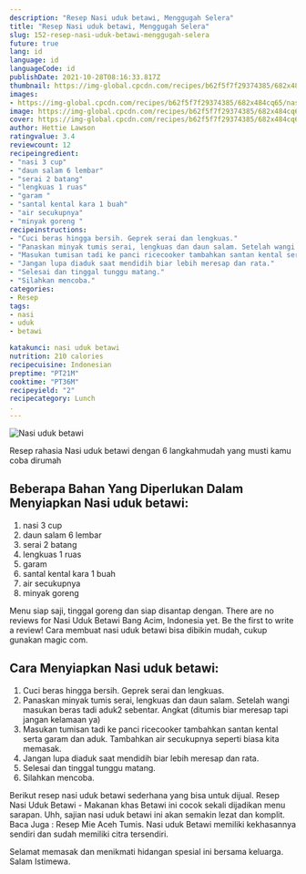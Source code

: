 ```yaml
---
description: "Resep Nasi uduk betawi, Menggugah Selera"
title: "Resep Nasi uduk betawi, Menggugah Selera"
slug: 152-resep-nasi-uduk-betawi-menggugah-selera
future: true
lang: id
language: id
languageCode: id
publishDate: 2021-10-28T08:16:33.817Z 
thumbnail: https://img-global.cpcdn.com/recipes/b62f5f7f29374385/682x484cq65/nasi-uduk-betawi-foto-resep-utama.png
images:
- https://img-global.cpcdn.com/recipes/b62f5f7f29374385/682x484cq65/nasi-uduk-betawi-foto-resep-utama.png
image: https://img-global.cpcdn.com/recipes/b62f5f7f29374385/682x484cq65/nasi-uduk-betawi-foto-resep-utama.png
cover: https://img-global.cpcdn.com/recipes/b62f5f7f29374385/682x484cq65/nasi-uduk-betawi-foto-resep-utama.png
author: Hettie Lawson
ratingvalue: 3.4
reviewcount: 12
recipeingredient:
- "nasi 3 cup"
- "daun salam 6 lembar"
- "serai 2 batang"
- "lengkuas 1 ruas"
- "garam "
- "santal kental kara 1 buah"
- "air secukupnya"
- "minyak goreng "
recipeinstructions:
- "Cuci beras hingga bersih. Geprek serai dan lengkuas."
- "Panaskan minyak tumis serai, lengkuas dan daun salam. Setelah wangi masukan beras tadi aduk2 sebentar. Angkat (ditumis biar meresap tapi jangan kelamaan ya)"
- "Masukan tumisan tadi ke panci ricecooker tambahkan santan kental serta garam dan aduk. Tambahkan air secukupnya seperti biasa kita memasak."
- "Jangan lupa diaduk saat mendidih biar lebih meresap dan rata."
- "Selesai dan tinggal tunggu matang."
- "Silahkan mencoba."
categories:
- Resep
tags:
- nasi
- uduk
- betawi

katakunci: nasi uduk betawi 
nutrition: 210 calories
recipecuisine: Indonesian
preptime: "PT21M"
cooktime: "PT36M"
recipeyield: "2"
recipecategory: Lunch
. 
---
```



![Nasi uduk betawi](https://img-global.cpcdn.com/recipes/b62f5f7f29374385/682x484cq65/nasi-uduk-betawi-foto-resep-utama.png)

Resep rahasia Nasi uduk betawi    dengan 6 langkahmudah yang musti kamu coba dirumah

<!--inarticleads1-->

## Beberapa Bahan Yang Diperlukan Dalam Menyiapkan Nasi uduk betawi:

1. nasi 3 cup
1. daun salam 6 lembar
1. serai 2 batang
1. lengkuas 1 ruas
1. garam 
1. santal kental kara 1 buah
1. air secukupnya
1. minyak goreng 

Menu siap saji, tinggal goreng dan siap disantap dengan. There are no reviews for Nasi Uduk Betawi Bang Acim, Indonesia yet. Be the first to write a review! Cara membuat nasi uduk betawi bisa dibikin mudah, cukup gunakan magic com. 

<!--inarticleads2-->

## Cara Menyiapkan Nasi uduk betawi:

1. Cuci beras hingga bersih. Geprek serai dan lengkuas.
1. Panaskan minyak tumis serai, lengkuas dan daun salam. Setelah wangi masukan beras tadi aduk2 sebentar. Angkat (ditumis biar meresap tapi jangan kelamaan ya)
1. Masukan tumisan tadi ke panci ricecooker tambahkan santan kental serta garam dan aduk. Tambahkan air secukupnya seperti biasa kita memasak.
1. Jangan lupa diaduk saat mendidih biar lebih meresap dan rata.
1. Selesai dan tinggal tunggu matang.
1. Silahkan mencoba.


Berikut resep nasi uduk betawi sederhana yang bisa untuk dijual. Resep Nasi Uduk Betawi - Makanan khas Betawi ini cocok sekali dijadikan menu sarapan. Uhh, sajian nasi uduk betawi ini akan semakin lezat dan komplit. Baca Juga : Resep Mie Aceh Tumis. Nasi uduk Betawi memiliki kekhasannya sendiri dan sudah memiliki citra tersendiri. 

Selamat memasak dan menikmati hidangan spesial ini bersama keluarga. Salam Istimewa.
